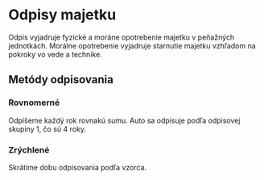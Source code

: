 # Odpisy majetku

Odpis vyjadruje fyzické a moráne opotrebenie majetku v peňažných jednotkách.
Morálne opotrebenie vyjadruje starnutie majetku vzhľadom na pokroky vo vede a technike.

## Metódy odpisovania

### Rovnomerné

Odpíšeme každý rok rovnakú sumu. Auto sa odpisuje podľa odpisovej skupiny 1, čo sú 4 roky.

### Zrýchlené

Skrátime dobu odpisovania podľa vzorca.
